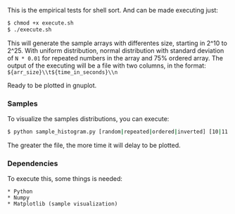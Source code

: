 This is the empirical tests for shell sort. And can be made executing just:

```bash
$ chmod +x execute.sh
$ ./execute.sh
```

This will generate the sample arrays with differentes size, starting in 2^10 to 2^25. With uniform distribution, normal distribution with standard deviation of `N * 0.01` for 
repeated numbers in the array and 75% ordered array. 
The output of the executing will be a file with two columns, in the format:
`${arr_size}\\t${time_in_seconds}\\n`

Ready to be plotted in gnuplot.

### Samples
To visualize the samples distributions, you can execute:

```bash
$ python sample_histogram.py [random|repeated|ordered|inverted] [10|11|12|...|25]
```

The greater the file, the more time it will delay to be plotted.

### Dependencies
To execute this, some things is needed:

    * Python
    * Numpy
    * Matplotlib (sample visualization)
